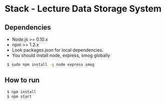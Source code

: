 # Stack - Lecture Data Storage System

## Dependencies
 * Node.js >= 0.10.x
 * npm >= 1.2.x
 * Look packages.json for local dependencies.
 * You should install node, express, smog globally

```sh
 $ sudo npm install -g node express smog
```

## How to run
```sh
 $ npm install
 $ npm start
```
